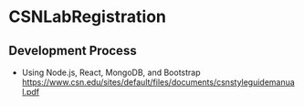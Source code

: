# CSNLabRegistration

## Development Process
- Using Node.js, React, MongoDB, and Bootstrap
https://www.csn.edu/sites/default/files/documents/csnstyleguidemanual.pdf

